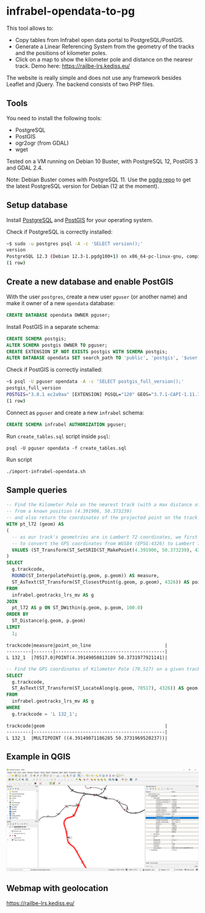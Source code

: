 # infrabel-opendata-to-pg
This tool allows to:

* Copy tables from Infrabel open data portal to PostgreSQL/PostGIS.
* Generate a Linear Referencing System from the geometry of the tracks and the positions of kilometer poles.
* Click on a map to show the kilometer pole and distance on the nearesr track. Demo here: https://railbe-lrs.kediss.eu/

The website is really simple and does not use any framework besides Leaflet and jQuery. The backend consists of two PHP files.

## Tools
You need to install the following tools:

* PostgreSQL
* PostGIS
* ogr2ogr (from GDAL)
* wget

Tested on a VM running on Debian 10 Buster, with PostgreSQL 12, PostGIS 3 and GDAL 2.4. 

Note: Debian Buster comes with PostgreSQL 11. Use the [pgdg repo](https://wiki.postgresql.org/wiki/Apt) to get the latest PostgreSQL version for Debian (12 at the moment).

## Setup database
Install [PostgreSQL](https://postgresql.org) and [PostGIS](https://postgis.net) for your operating system.

Check if PostgreSQL is correctly installed:

```bash
~$ sudo -u postgres psql -A -c 'SELECT version();'
version
PostgreSQL 12.3 (Debian 12.3-1.pgdg100+1) on x86_64-pc-linux-gnu, compiled by gcc (Debian 8.3.0-6) 8.3.0, 64-bit
(1 row)
```

## Create a new database and enable PostGIS

With the user `postgres`, create a new user `pguser` (or another name) and make it owner of a new `opendata` database:

```sql
CREATE DATABASE opendata OWNER pguser;
```

Install PostGIS in a separate schema:

```sql
CREATE SCHEMA postgis;
ALTER SCHEMA postgis OWNER TO pguser;
CREATE EXTENSION IF NOT EXISTS postgis WITH SCHEMA postgis;
ALTER DATABASE opendata SET search_path TO 'public', 'postgis', '$user';
```

Check if PostGIS is correctly installed:
```bash
~$ psql -U pguser opendata -A -c 'SELECT postgis_full_version();'
postgis_full_version
POSTGIS="3.0.1 ec2a9aa" [EXTENSION] PGSQL="120" GEOS="3.7.1-CAPI-1.11.1 27a5e771" PROJ="Rel. 5.2.0, September 15th, 2018" LIBXML="2.9.4" LIBJSON="0.12.1" LIBPROTOBUF="1.3.1" WAGYU="0.4.3 (Internal)"
(1 row)
```

Connect as `pguser` and create a new `infrabel` schema:
```sql
CREATE SCHEMA infrabel AUTHORIZATION pguser;
```

Run `create_tables.sql` script inside `psql`:
```
psql -U pguser opendata -f create_tables.sql
```

Run script
```
./import-infrabel-opendata.sh
```

## Sample queries

```sql
-- Find the Kilometer Pole on the nearest track (with a max distance of 100m)
-- from a known position (4.391906, 50.373239)
-- and also return the coordinates of the projected point on the track axis
WITH pt_l72 (geom) AS
(
  -- as our track's geometries are in Lambert 72 coordinates, we first need
  -- to convert the GPS coordinates from WGS84 (EPSG:4326) to Lambert 72 (EPSG:31370)
  VALUES (ST_Transform(ST_SetSRID(ST_MakePoint(4.391906, 50.373239), 4326), 31370))
)
SELECT
  g.trackcode,
  ROUND(ST_InterpolatePoint(g.geom, p.geom)) AS measure,
  ST_AsText(ST_Transform(ST_ClosestPoint(g.geom, p.geom), 4326)) AS point_on_line
FROM
  infrabel.geotracks_lrs_mv AS g
JOIN
  pt_l72 AS p ON ST_DWithin(g.geom, p.geom, 100.0)
ORDER BY
  ST_Distance(g.geom, p.geom)
LIMIT
  1;
```

```
trackcode|measure|point_on_line                           |
---------|-------|----------------------------------------|
L 132_1  |70517.0|POINT(4.39149050813109 50.3731977921141)|
```

```sql
-- Find the GPS coordinates of Kilometer Pole (70.517) on a given track (L 132_1)
SELECT
  g.trackcode,
  ST_AsText(ST_Transform(ST_LocateAlong(g.geom, 70517), 4326)) AS geom
FROM
  infrabel.geotracks_lrs_mv AS g
WHERE
  g.trackcode = 'L 132_1';
```

```
trackcode|geom                                            |
---------|------------------------------------------------|
L 132_1  |MULTIPOINT ((4.39149071186285 50.3731969520237))|
```

## Example in QGIS

![QGIS](qgis.png)

## Webmap with geolocation
https://railbe-lrs.kediss.eu/

